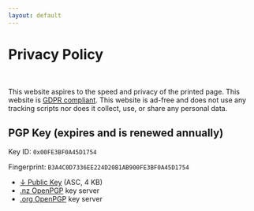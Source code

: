 ```yaml
---
layout: default
---
```


# Privacy Policy
<br>

This website aspires to the speed and privacy of the printed page. This website is [GDPR compliant](https://gdpr.eu/). This website is ad-free and does not use any tracking scripts  nor does it collect, use, or share any personal data.

## PGP Key (expires and is renewed annually)

Key ID: `0x00FE3BF0A45D1754`

Fingerprint: `B3A4C0D7336EE224D20B1AB900FE3BF0A45D1754`

* [↓ Public Key](assets/B3A4C0D7336EE224D20B1AB900FE3BF0A45D1754.asc) (ASC, 4 KB) 
* <a rel="pgpkey" type="application/pgp-keys" href="http://pgp.net.nz:11371/pks/lookup?op=get&search=0x00FE3BF0A45D1754">.nz OpenPGP</a> key server
* <a rel="pgpkey" type="application/pgp-keys" href="https://keys.openpgp.org/search?q=0x00fe3bf0a45d1754">.org OpenPGP</a> key server

